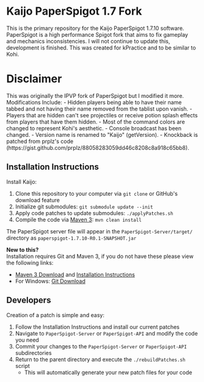 # Kaijo PaperSpigot 1.7 Fork #
<p>This is the primary repository for the Kaijo PaperSpigot 1.7.10 software. PaperSpigot is a high performance 
Spigot fork that aims to fix gameplay and mechanics inconsistencies. I will not continue to update this, development is finished. This was created for kPractice and to be similar to Kohi.</p>

# Disclaimer #
<p>This was originally the IPVP fork of PaperSpigot but I modified it more.
Modifications Include:
   - Hidden players being able to have their name tabbed and not having their name removed from the tablist upon vanish. 
   - Players that are hidden can't see projectiles or receive potion splash effects from players that have them hidden.
   - Most of the command colors are changed to represent Kohi's aesthetic. 
   - Console broadcast has been changed.
   - Version name is renamed to "Kaijo" (getVersion).
   - Knockback is patched from prplz's code (https://gist.github.com/prplz/88058283059dd46c8208c8a918c65bb8).
</p>

## Installation Instructions ##
Install Kaijo:

1. Clone this repository to your computer via `git clone` or GitHub's download feature
2. Initialize git submodules: `git submodule update --init` 
3. Apply code patches to update submodules: `./applyPatches.sh`
4. Compile the code via [Maven 3](http://maven.apache.org/download.html): `mvn clean install`

The PaperSpigot server file will appear in the `PaperSpigot-Server/target/` directory as `paperspigot-1.7.10-R0.1-SNAPSHOT.jar`

**New to this?** <br />
Installation requires Git and Maven 3, if you do not have these please view the following links:

* [Maven 3 Download](http://maven.apache.org/download.html) and [Installation Instructions](https://maven.apache.org/install.html)
* For Windows: [Git Download](https://git-scm.com/downloads)


## Developers ##
Creation of a patch is simple and easy:

1. Follow the Installation Instructions and install our current patches
2. Navigate to `PaperSpigot-Server` or `PaperSpigot-API` and modify the code you need
3. Commit your changes to the `PaperSpigot-Server` or `PaperSpigot-API` subdirectories
4. Return to the parent directory and execute the `./rebuildPatches.sh` script
    * This will automatically generate your new patch files for your code
